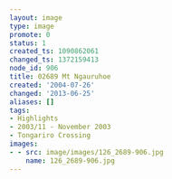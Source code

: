 ```yaml
---
layout: image
type: image
promote: 0
status: 1
created_ts: 1090862061
changed_ts: 1372159413
node_id: 906
title: 02689 Mt Ngauruhoe
created: '2004-07-26'
changed: '2013-06-25'
aliases: []
tags:
- Highlights
- 2003/11 - November 2003
- Tongariro Crossing
images:
- - src: image/images/126_2689-906.jpg
    name: 126_2689-906.jpg
---
```



